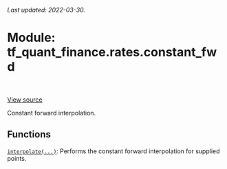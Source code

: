 <!--
This file is generated by a tool. Do not edit directly.
For open-source contributions the docs will be updated automatically.
-->

*Last updated: 2022-03-30.*

<div itemscope itemtype="http://developers.google.com/ReferenceObject">
<meta itemprop="name" content="tf_quant_finance.rates.constant_fwd" />
<meta itemprop="path" content="Stable" />
</div>

# Module: tf_quant_finance.rates.constant_fwd

<!-- Insert buttons and diff -->

<table class="tfo-notebook-buttons tfo-api" align="left">
</table>

<a target="_blank" href="https://github.com/google/tf-quant-finance/blob/master/tf_quant_finance/rates/constant_fwd/__init__.py">View source</a>



Constant forward interpolation.



## Functions

[`interpolate(...)`](../../tf_quant_finance/rates/constant_fwd/interpolate.md): Performs the constant forward interpolation for supplied points.

